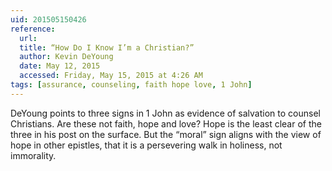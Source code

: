 ```yaml
---
uid: 201505150426
reference: 
  url: 
  title: “How Do I Know I’m a Christian?”
  author: Kevin DeYoung
  date: May 12, 2015
  accessed: Friday, May 15, 2015 at 4:26 AM
tags: [assurance, counseling, faith hope love, 1 John]
---
```


DeYoung points to three signs in 1 John as evidence of salvation to counsel Christians. Are these not faith, hope and love? Hope is the least clear of the three in his post on the surface. But the “moral” sign aligns with the view of hope in other epistles, that it is a persevering walk in holiness, not immorality.